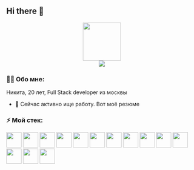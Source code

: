 ## Hi there 👋 

<div id="header" align="center">
  <img src="https://media.giphy.com/media/M9gbBd9nbDrOTu1Mqx/giphy.gif" width="100"/>
</div>
<div id="header" align="center">
  <img src="https://komarev.com/ghpvc/?username=imynel&style=flat-square" />
</div>

### :man_technologist: Обо мне:

Никита, 20 лет, Full Stack developer из москвы
 -  🔭 Сейчас активно ище работу. Вот моё резюме


### ⚡ Мой стек: 
<div>
  <img src= "" title="" alt=""  width="40" height="40" />
  <img src= "" title="" alt=""  width="40" height="40" />
  <img src= "" title="" alt=""  width="40" height="40" />
  <img src= "" title="" alt=""  width="40" height="40" />
  <img src= "" title="" alt=""  width="40" height="40" />
  <img src= "" title="" alt=""  width="40" height="40" />
  <img src= "" title="" alt=""  width="40" height="40" />
  <img src= "" title="" alt=""  width="40" height="40" />
  <img src= "" title="" alt=""  width="40" height="40" />
  <img src= "" title="" alt=""  width="40" height="40" />
  <img src= "" title="" alt=""  width="40" height="40" />
  <img src= "" title="" alt=""  width="40" height="40" />
  <img src= "" title="" alt=""  width="40" height="40" />
  <img src= "" title="" alt=""  width="40" height="40" />
</div>

<!--
**imynel/imynel** is a ✨ _special_ ✨ repository because its `README.md` (this file) appears on your GitHub profile.

Here are some ideas to get you started:

- 🔭 I’m currently working on ...
- 🌱 I’m currently learning ...
- 👯 I’m looking to collaborate on ...
- 🤔 I’m looking for help with ...
- 💬 Ask me about ...
- 📫 How to reach me: ...
- 😄 Pronouns: ...
- ⚡ Fun fact: ...
-->
